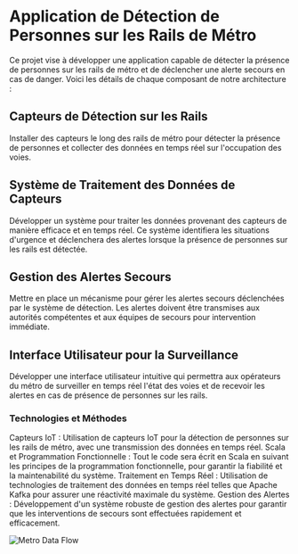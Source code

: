 # Application de Détection de Personnes sur les Rails de Métro

Ce projet vise à développer une application capable de détecter la présence de personnes sur les rails de métro et de déclencher une alerte secours en cas de danger. Voici les détails de chaque composant de notre architecture :

## Capteurs de Détection sur les Rails
Installer des capteurs le long des rails de métro pour détecter la présence de personnes et collecter des données en temps réel sur l'occupation des voies.

## Système de Traitement des Données de Capteurs
Développer un système pour traiter les données provenant des capteurs de manière efficace et en temps réel. Ce système identifiera les situations d'urgence et déclenchera des alertes lorsque la présence de personnes sur les rails est détectée.

## Gestion des Alertes Secours
Mettre en place un mécanisme pour gérer les alertes secours déclenchées par le système de détection. Les alertes doivent être transmises aux autorités compétentes et aux équipes de secours pour intervention immédiate.

## Interface Utilisateur pour la Surveillance
Développer une interface utilisateur intuitive qui permettra aux opérateurs du métro de surveiller en temps réel l'état des voies et de recevoir les alertes en cas de présence de personnes sur les rails.
   
### Technologies et Méthodes
Capteurs IoT : Utilisation de capteurs IoT pour la détection de personnes sur les rails de métro, avec une transmission des données en temps réel.
Scala et Programmation Fonctionnelle : Tout le code sera écrit en Scala en suivant les principes de la programmation fonctionnelle, pour garantir la fiabilité et la maintenabilité du système.
Traitement en Temps Réel : Utilisation de technologies de traitement des données en temps réel telles que Apache Kafka pour assurer une réactivité maximale du système.
Gestion des Alertes : Développement d'un système robuste de gestion des alertes pour garantir que les interventions de secours sont effectuées rapidement et efficacement.


![Metro Data Flow](images/metro_data_flow.png)
